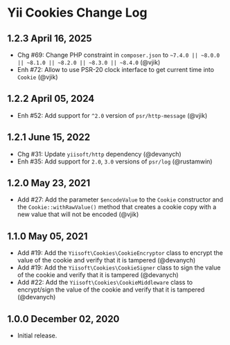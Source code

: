 # Yii Cookies Change Log

## 1.2.3 April 16, 2025

- Chg #69: Change PHP constraint in `composer.json` to `~7.4.0 || ~8.0.0 || ~8.1.0 || ~8.2.0 || ~8.3.0 || ~8.4.0`
  (@vjik)
- Enh #72: Allow to use PSR-20 clock interface to get current time into `Cookie` (@vjik)

## 1.2.2 April 05, 2024

- Enh #52: Add support for `^2.0` version of `psr/http-message` (@vjik)

## 1.2.1 June 15, 2022

- Chg #31: Update `yiisoft/http` dependency (@devanych)
- Enh #35: Add support for `2.0`, `3.0` versions of `psr/log` (@rustamwin)

## 1.2.0 May 23, 2021

- Add #27: Add the parameter `$encodeValue` to the `Cookie` constructor and the `Cookie::withRawValue()` method 
  that creates a cookie copy with a new value that will not be encoded (@vjik)


## 1.1.0 May 05, 2021

- Add #19: Add the `Yiisoft\Cookies\CookieEncryptor` class to encrypt the value of the cookie and verify that it is tampered (@devanych)
- Add #19: Add the `Yiisoft\Cookies\CookieSigner` class to sign the value of the cookie and verify that it is tampered (@devanych)
- Add #22: Add the `Yiisoft\Cookies\CookieMiddleware` class to encrypt/sign the value of the cookie and verify that it is tampered (@devanych)

## 1.0.0 December 02, 2020

- Initial release.
